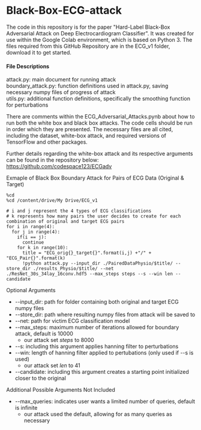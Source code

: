 # Black-Box-ECG-attack
The code in this repository is for the paper "Hard-Label Black-Box Adversarial Attack on Deep Electrocardiogram Classifier". It was created for use within the Google Colab environment, which is based on Python 3. The files required from this GitHub Repository are in the ECG_v1 folder, download it to get started.
#### File Descriptions
attack.py: main document for running attack<br/>
boundary_attack.py: function definitions used in attack.py, saving necessary numpy files of progress of attack<br/>
utils.py: additional function definitions, specifically the smoothing function for perturbations<br/>

There are comments within the ECG_Adversarial_Attacks.pynb about how to run both the white box and black box attacks. The code cells should be run in order which they are presented. The necessary files are all cited, including the dataset, white-box attack, and required versions of TensorFlow and other packages. 
 
Further details regarding the white-box attack and its respective arguments can be found in the repository below:
https://github.com/codespace123/ECGadv


Exmaple of Black Box Boundary Attack for Pairs of ECG Data (Original & Target)
```
%cd
%cd /content/drive/My Drive/ECG_v1

# i and j represent the 4 types of ECG classifications 
# k represents how many pairs the user decides to create for each combination of original and target ECG pairs
for i in range(4):
  for j in range(4):
    if(i == j):
      continue
    for k in range(10):
      title = "ECG_orig{}_target{}".format(i,j) +"/" + "ECG_Pair{}".format(k)
      !python attack.py --input_dir ./PairedDataPhysio/$title/ --store_dir ./results_Physio/$title/ --net ./ResNet_30s_34lay_16conv.hdf5 --max_steps steps --s --win len --candidate
```
Optional Arguments
* --input_dir: path for folder containing both original and target ECG numpy files
* --store_dir: path where resulting numpy files from attack will be saved to 
* --net: path for victim ECG classification model
* --max_steps: maximum number of iterations allowed for boundary attack, default is 10000
  * our attack set *steps* to 8000
*  --s: including this argument applies hanning filter to perturbations
  * --win: length of hanning filter applied to pertubations (only used if --s is used)
    * our attack set *len* to 41
* --candidate: including this argument creates a starting point initialized closer to the original

Additional Possible Arguments Not Included
* --max_queries: indicates user wants a limited number of queries, default is infinite
  * our attack used the default, allowing for as many queries as necessary
  
